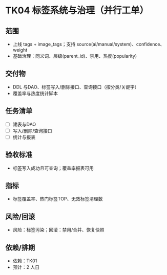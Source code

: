 # TK04 标签系统与治理（并行工单）

## 范围
- 上线 tags + image_tags；支持 source(ai/manual/system)、confidence、weight
- 基础治理：同义词、层级(parent_id)、禁用、热度(popularity)

## 交付物
- DDL 与DAO、标签写入/删除接口、查询接口（按分类/关键字）
- 覆盖率与热度统计脚本

## 任务清单
- [ ] 建表与DAO
- [ ] 写入/删除/查询接口
- [ ] 统计与报表

## 验收标准
- 标签写入成功且可查询；覆盖率报表可用

## 指标
- 标签覆盖率、热门标签TOP、无效标签清理数

## 风险/回滚
- 风险：标签污染；回滚：禁用/合并、恢复快照

## 依赖/排期
- 依赖：TK01
- 预计：2 人日

